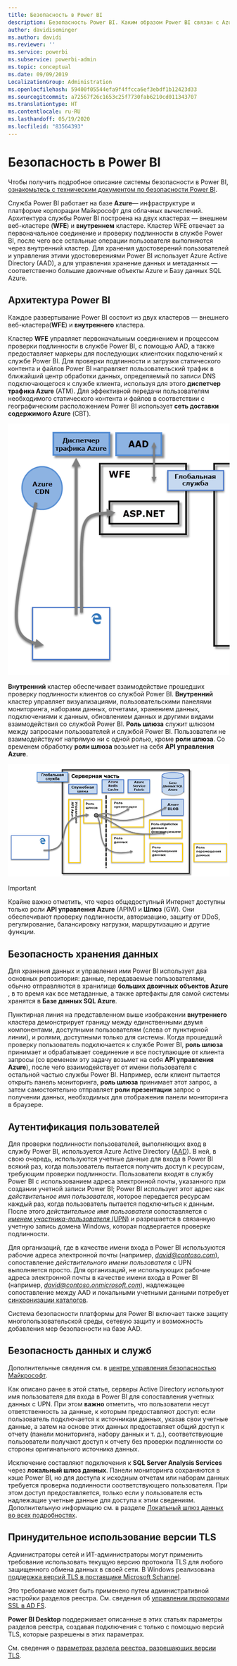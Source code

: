 ```yaml
---
title: Безопасность в Power BI
description: Безопасность Power BI. Каким образом Power BI связан с Azure Active Directory и другими службами Azure. Этот раздел содержит также ссылку на более подробный официальный документ.
author: davidiseminger
ms.author: davidi
ms.reviewer: ''
ms.service: powerbi
ms.subservice: powerbi-admin
ms.topic: conceptual
ms.date: 09/09/2019
LocalizationGroup: Administration
ms.openlocfilehash: 59400f05544efa9f4ffcca6ef3ebdf1b12423d33
ms.sourcegitcommit: a72567f26c1653c25f7730fab6210cd011343707
ms.translationtype: HT
ms.contentlocale: ru-RU
ms.lasthandoff: 05/19/2020
ms.locfileid: "83564393"
---
```

# <a name="power-bi-security"></a>Безопасность в Power BI

Чтобы получить подробное описание системы безопасности в Power BI, [ознакомьтесь с техническим документом по безопасности Power BI](../guidance/whitepaper-powerbi-security.md).

Служба Power BI работает на базе **Azure**— инфраструктуре и платформе корпорации Майкрософт для облачных вычислений. Архитектура службы Power BI построена на двух кластерах — внешнем веб-кластере (**WFE**) и **внутреннем** кластере. Кластер WFE отвечает за первоначальное соединение и проверку подлинности в службе Power BI, после чего все остальные операции пользователя выполняются через внутренний кластер. Для хранения удостоверений пользователей и управления этими удостоверениями Power BI использует Azure Active Directory (AAD), а для управления хранение данных и метаданных — соответственно большие двоичные объекты Azure и Базу данных SQL Azure.

## <a name="power-bi-architecture"></a>Архитектура Power BI

Каждое развертывание Power BI состоит из двух кластеров — внешнего веб-кластера(**WFE**) и **внутреннего** кластера.

Кластер **WFE** управляет первоначальным соединением и процессом проверки подлинности в службе Power BI, с помощью AAD, а также предоставляет маркеры для последующих клиентских подключений к службе Power BI. Для проверки подлинности и загрузки статического контента и файлов Power BI направляет пользовательский трафик в ближайший центр обработки данных, определяемый по записи DNS подключающегося к службе клиента, используя для этого **диспетчер трафика Azure** (ATM). Для эффективной передачи пользователям необходимого статического контента и файлов в соответствии с географическим расположением Power BI использует **сеть доставки содержимого Azure** (СВТ).

![](media/service-admin-power-bi-security/pbi_security_v2_wfe.png)

**Внутренний** кластер обеспечивает взаимодействие прошедших проверку подлинности клиентов со службой Power BI. **Внутренний** кластер управляет визуализациями, пользовательскими панелями мониторинга, наборами данных, отчетами, хранением данных, подключениями к данным, обновлением данных и другими видами взаимодействия со службой Power BI. **Роль шлюза** служит шлюзом между запросами пользователей и службой Power BI. Пользователи не взаимодействуют напрямую ни с одной ролью, кроме **роли шлюза**. Со временем обработку **роли шлюза** возьмет на себя **API управления Azure**.

![](media/service-admin-power-bi-security/pbi_security_v2_backend_updated.png)

> [!IMPORTANT]
> Крайне важно отметить, что через общедоступный Интернет доступны только роли **API управления Azure** (APIM) и **Шлюз** (GW). Они обеспечивают проверку подлинности, авторизацию, защиту от DDoS, регулирование, балансировку нагрузки, маршрутизацию и другие функции.

## <a name="data-storage-security"></a>Безопасность хранения данных

Для хранения данных и управления ими Power BI использует два основных репозитория: данные, передаваемые пользователями, обычно отправляются в хранилище **больших двоичных объектов Azure** , в то время как все метаданные, а также артефакты для самой системы хранятся в **Базе данных SQL Azure**.

Пунктирная линия на представленном выше изображении **внутреннего** кластера демонстрирует границу между единственными двумя компонентами, доступными пользователям (слева от пунктирной линии), и ролями, доступными только для системы. Когда прошедший проверку пользователь подключается к службе Power BI, **роль шлюза** принимает и обрабатывает соединение и все поступающие от клиента запросы (со временем эту задачу возьмет на себя **API управления Azure**), после чего взаимодействует от имени пользователя с остальной частью службы Power BI. Например, если клиент пытается открыть панель мониторинга, **роль шлюза** принимает этот запрос, а затем самостоятельно отправляет **роли презентации** запрос о получении данных, необходимых для отображения панели мониторинга в браузере.

## <a name="user-authentication"></a>Аутентификация пользователей

Для проверки подлинности пользователей, выполняющих вход в службу Power BI, используется Azure Active Directory ([AAD](https://azure.microsoft.com/services/active-directory/)). В ней, в свою очередь, используются учетные данные для входа в Power BI всякий раз, когда пользователь пытается получить доступ к ресурсам, требующим проверки подлинности. Пользователи входят в службу Power BI с использованием адреса электронной почты, указанного при создании учетной записи Power BI; Power BI использует этот адрес как *действительное имя пользователя*, которое передается ресурсам каждый раз, когда пользователь пытается подключиться к данным. После этого *действительное имя пользователя* сопоставляется с [*именем участника-пользователя* (UPN)](/windows/win32/secauthn/user-name-formats) и разрешается в связанную учетную запись домена Windows, которая подвергается проверке подлинности.

Для организаций, где в качестве имени входа в Power BI используются рабочие адреса электронной почты (например, <em>david@contoso.com</em>), сопоставление *действительного имени пользователя* с UPN выполняется просто. Для организаций, не использующих рабочие адреса электронной почты в качестве имени входа в Power BI (например, <em>david@contoso.onmicrosoft.com</em>), надлежащее сопоставление между AAD и локальными учетными данными потребует [синхронизации каталогов](/azure/active-directory-domain-services/synchronization).

Система безопасности платформы для Power BI включает также защиту многопользовательской среды, сетевую защиту и возможность добавления мер безопасности на базе AAD.

## <a name="data-and-service-security"></a>Безопасность данных и служб

Дополнительные сведения см. в [центре управления безопасностью Майкрософт](https://www.microsoft.com/trustcenter).

Как описано ранее в этой статье, серверы Active Directory используют имя пользователя для входа в Power BI для сопоставления учетных данных с UPN. При этом **важно** отметить, что пользователи несут ответственность за данные, к которым предоставляют доступ: если пользователь подключается к источникам данных, указав свои учетные данные, а затем на основе этих данных предоставляет общий доступ к отчету (панели мониторинга, набору данных и т. д.), соответствующие пользователи получают доступ к отчету без проверки подлинности со стороны оригинального источника данных.

Исключение составляют подключения к **SQL Server Analysis Services** через **локальный шлюз данных**. Панели мониторинга сохраняются в кэше Power BI, но для доступа к исходным отчетам или наборам данных требуется проверка подлинности соответствующего пользователя. При этом доступ предоставляется, только если у пользователя есть надлежащие учетные данные для доступа к этим сведениям. Дополнительную информацию см. в разделе [Локальный шлюз данных во всех подробностях](../connect-data/service-gateway-onprem-indepth.md).

## <a name="enforcing-tls-version-usage"></a>Принудительное использование версии TLS

Администраторы сетей и ИТ-администраторы могут применить требование использовать текущую версию протокола TLS для любого защищенного обмена данных в своей сети. В Windows реализована [поддержка версий TLS в поставщике Microsoft Schannel](https://docs.microsoft.com/windows/desktop/SecAuthN/protocols-in-tls-ssl--schannel-ssp-).

Это требование может быть применено путем административной настройки разделов реестра. См. сведения об [управлении протоколами SSL в AD FS](https://docs.microsoft.com/windows-server/identity/ad-fs/operations/manage-ssl-protocols-in-ad-fs). 

**Power BI Desktop** поддерживает описанные в этих статьях параметры разделов реестра, создавая подключения с только с помощью версий TLS, которые разрешены в этих параметрах.

См. сведения о [параметрах раздела реестра, разрешающих версии TLS](https://docs.microsoft.com/windows-server/security/tls/tls-registry-settings).

